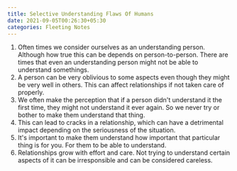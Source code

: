 ```yaml
---
title: Selective Understanding Flaws Of Humans
date: 2021-09-05T00:26:30+05:30
categories: Fleeting Notes
---
```

1.  Often times we consider ourselves as an understanding person. Although how true this can be depends on person-to-person. There are times that even an understanding person might not be able to understand somethings.
2.  A person can be very oblivious to some aspects even though they might be very well in others. This can affect relationships if not taken care of properly.
3.  We often make the perception that if a person didn't understand it the first time, they might not understand it ever again. So we never try or bother to make them understand that thing.
4.  This can lead to cracks in a relationship, which can have a detrimental impact depending on the seriousness of the situation.
5.  It's important to make them understand how important that particular thing is for you. For them to be able to understand.
6.  Relationships grow with effort and care. Not trying to understand certain aspects of it can be irresponsible and can be considered careless.
